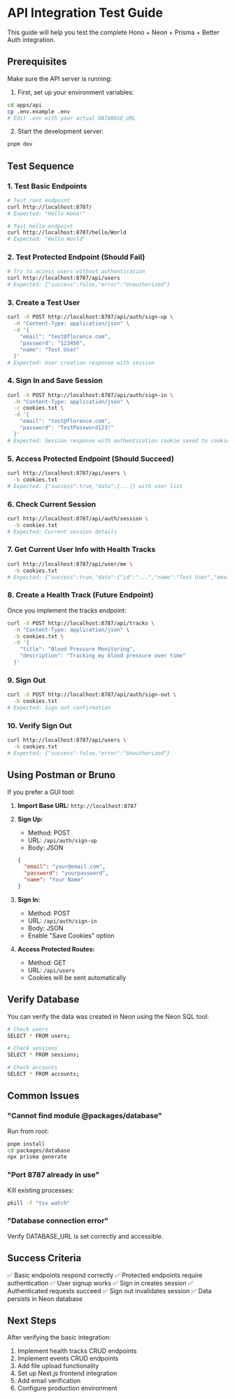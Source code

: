 # API Integration Test Guide

This guide will help you test the complete Hono + Neon + Prisma + Better Auth integration.

## Prerequisites

Make sure the API server is running:

1. First, set up your environment variables:

```bash
cd apps/api
cp .env.example .env
# Edit .env with your actual DATABASE_URL
```

2. Start the development server:

```bash
pnpm dev
```

## Test Sequence

### 1. Test Basic Endpoints

```bash
# Test root endpoint
curl http://localhost:8787/
# Expected: "Hello Hono!"

# Test hello endpoint
curl http://localhost:8787/hello/World
# Expected: "Hello World"
```

### 2. Test Protected Endpoint (Should Fail)

```bash
# Try to access users without authentication
curl http://localhost:8787/api/users
# Expected: {"success":false,"error":"Unauthorized"}
```

### 3. Create a Test User

```bash
curl -X POST http://localhost:8787/api/auth/sign-up \
  -H "Content-Type: application/json" \
  -d '{
    "email": "test@florence.com",
    "password": "123456",
    "name": "Test User"
  }'
# Expected: User creation response with session
```

### 4. Sign In and Save Session

```bash
curl -X POST http://localhost:8787/api/auth/sign-in \
  -H "Content-Type: application/json" \
  -c cookies.txt \
  -d '{
    "email": "test@florence.com",
    "password": "TestPassword123!"
  }'
# Expected: Session response with authentication cookie saved to cookies.txt
```

### 5. Access Protected Endpoint (Should Succeed)

```bash
curl http://localhost:8787/api/users \
  -b cookies.txt
# Expected: {"success":true,"data":[...]} with user list
```

### 6. Check Current Session

```bash
curl http://localhost:8787/api/auth/session \
  -b cookies.txt
# Expected: Current session details
```

### 7. Get Current User Info with Health Tracks

```bash
curl http://localhost:8787/api/user/me \
  -b cookies.txt
# Expected: {"success":true,"data":{"id":"...","name":"Test User","email":"test@florence.com","tracks":[...]}}
```

### 8. Create a Health Track (Future Endpoint)

Once you implement the tracks endpoint:

```bash
curl -X POST http://localhost:8787/api/tracks \
  -H "Content-Type: application/json" \
  -b cookies.txt \
  -d '{
    "title": "Blood Pressure Monitoring",
    "description": "Tracking my blood pressure over time"
  }'
```

### 9. Sign Out

```bash
curl -X POST http://localhost:8787/api/auth/sign-out \
  -b cookies.txt
# Expected: Sign out confirmation
```

### 10. Verify Sign Out

```bash
curl http://localhost:8787/api/users \
  -b cookies.txt
# Expected: {"success":false,"error":"Unauthorized"}
```

## Using Postman or Bruno

If you prefer a GUI tool:

1. **Import Base URL:** `http://localhost:8787`

2. **Sign Up:**

   - Method: POST
   - URL: `/api/auth/sign-up`
   - Body: JSON

   ```json
   {
     "email": "your@email.com",
     "password": "yourpassword",
     "name": "Your Name"
   }
   ```

3. **Sign In:**

   - Method: POST
   - URL: `/api/auth/sign-in`
   - Body: JSON
   - Enable "Save Cookies" option

4. **Access Protected Routes:**
   - Method: GET
   - URL: `/api/users`
   - Cookies will be sent automatically

## Verify Database

You can verify the data was created in Neon using the Neon SQL tool:

```bash
# Check users
SELECT * FROM users;

# Check sessions
SELECT * FROM sessions;

# Check accounts
SELECT * FROM accounts;
```

## Common Issues

### "Cannot find module @packages/database"

Run from root:

```bash
pnpm install
cd packages/database
npx prisma generate
```

### "Port 8787 already in use"

Kill existing processes:

```bash
pkill -f "tsx watch"
```

### "Database connection error"

Verify DATABASE_URL is set correctly and accessible.

## Success Criteria

✅ Basic endpoints respond correctly
✅ Protected endpoints require authentication
✅ User signup works
✅ Sign in creates session
✅ Authenticated requests succeed
✅ Sign out invalidates session
✅ Data persists in Neon database

## Next Steps

After verifying the basic integration:

1. Implement health tracks CRUD endpoints
2. Implement events CRUD endpoints
3. Add file upload functionality
4. Set up Next.js frontend integration
5. Add email verification
6. Configure production environment
